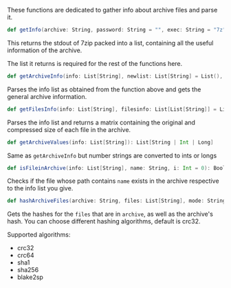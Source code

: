 These functions are dedicated to gather info about archive files and parse it.

```scala
def getInfo(archive: String, password: String = "", exec: String = "7z"): List[String]
```
This returns the stdout of 7zip packed into a list, containing all the useful information of the archive.

The list it returns is required for the rest of the functions here.

```scala
def getArchiveInfo(info: List[String], newlist: List[String] = List(), i: Int = 4): List[String]
```
Parses the info list as obtained from the function above and gets the general archive information.

```scala
def getFilesInfo(info: List[String], filesinfo: List[List[String]] = List(), fileinfo: List[String] = List(), i: Int = 13): List[List[String]]
```
Parses the info list and returns a matrix containing the original and compressed size of each file in the archive.

```scala
def getArchiveValues(info: List[String]): List[String | Int | Long]
```
Same as ```getArchiveInfo``` but number strings are converted to ints or longs

```scala
def isFileinArchive(info: List[String], name: String, i: Int = 0): Boolean
```
Checks if the file whose path contains ```name``` exists in the archive respective to the info list you give.

```scala
def hashArchiveFiles(archive: String, files: List[String], mode: String, password: String = "", exec: String = "7z"): List[String]
```
Gets the hashes for the ```files``` that are in ```archive```, as well as the archive's hash. You can choose different hashing algorithms, default is crc32.

Supported algorithms:
* crc32
* crc64
* sha1
* sha256
* blake2sp
